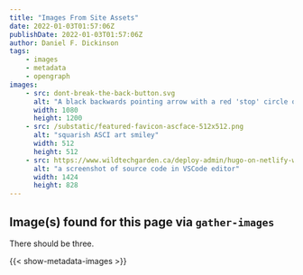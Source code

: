 ```yaml
---
title: "Images From Site Assets"
date: 2022-01-03T01:57:06Z
publishDate: 2022-01-03T01:57:06Z
author: Daniel F. Dickinson
tags:
    - images
    - metadata
    - opengraph
images:
    - src: dont-break-the-back-button.svg
      alt: "A black backwards pointing arrow with a red 'stop' circle over the top"
      width: 1080
      height: 1200
    - src: /substatic/featured-favicon-ascface-512x512.png
      alt: "squarish ASCI art smiley"
      width: 512
      height: 512
    - src: https://www.wildtechgarden.ca/deploy-admin/hugo-on-netlify-with-wsl/cover-hugo-source-code-in-vscode.png
      alt: "a screenshot of source code in VSCode editor"
      width: 1424
      height: 828
---
```


## Image(s) found for this page via ``gather-images``

There should be three.

{{< show-metadata-images >}}
